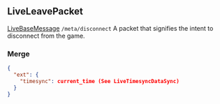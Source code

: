 ## LiveLeavePacket
<span class="extends"><a href="#/enum/LiveBaseMessage">LiveBaseMessage</a></span>
<span class="channel"><code>/meta/disconnect</code></span>
A packet that signifies the intent to disconnect from the game.

### Merge
```json
{
  "ext": {
    "timesync": current_time (See LiveTimesyncDataSync)
  }
}
```
